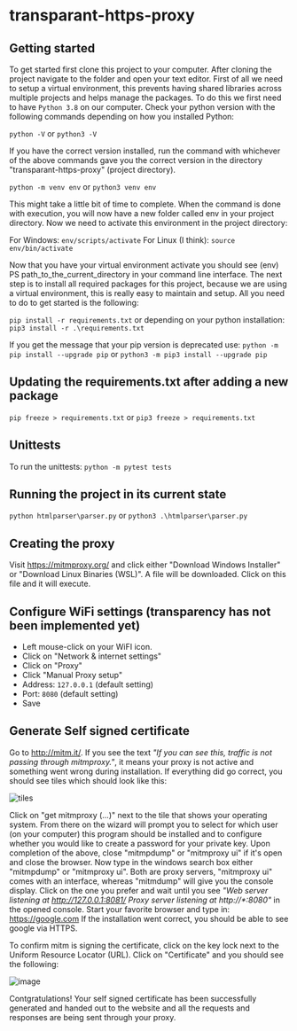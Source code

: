 # transparant-https-proxy

## Getting started
To get started first clone this project to your computer.
After cloning the project navigate to the folder and open your text editor.
First of all we need to setup a virtual environment, this prevents having shared libraries across multiple projects
and helps manage the packages. To do this we first need to have `Python 3.8` on our computer.
Check your python version with the following commands depending on how you installed Python:

`python -V`
or
`python3 -V`

If you have the correct version installed, run the command with whichever of the above commands gave you the correct version in the directory "transparant-https-proxy" (project directory). 

`python -m venv env`
or
`python3 venv env`

This might take a little bit of time to complete. When the command is done with execution, you will now have a new folder called env in your project directory. Now we need to activate this environment in the project directory:

For Windows:
`env/scripts/activate`
For Linux (I think):
`source env/bin/activate`

Now that you have your virtual environment activate you should see (env) PS path_to_the_current_directory in your command line interface. The next step is to install all required packages for this project, because we are using a virtual environment, this is really easy to maintain and setup. All you need to do to get started is the following:

`pip install -r requirements.txt`
or depending on your python installation:
`pip3 install -r .\requirements.txt`

If you get the message that your pip version is deprecated use:
`python -m pip install --upgrade pip`
or
`python3 -m pip3 install --upgrade pip`

## Updating the requirements.txt after adding a new package
`pip freeze > requirements.txt`
or
`pip3 freeze > requirements.txt`

## Unittests
To run the unittests:
`python -m pytest tests`

## Running the project in its current state
`python htmlparser\parser.py`
or
`python3 .\htmlparser\parser.py`

## Creating the proxy
Visit https://mitmproxy.org/ and click either "Download Windows Installer" or "Download Linux Binaries (WSL)".
A file will be downloaded. Click on this file and it will execute.

## Configure WiFi settings (transparency has not been implemented yet)
- Left mouse-click on your WiFI icon.
- Click on "Network & internet settings"
- Click on "Proxy"
- Click "Manual Proxy setup"
- Address: `127.0.0.1` (default setting)
- Port: `8080` (default setting)
- Save

## Generate Self signed certificate
Go to http://mitm.it/. If you see the text _"If you can see this, traffic is not passing through mitmproxy."_, it means your proxy is not active and something went wrong during installation.
If everything did go correct, you should see tiles which should look like this:

![tiles](https://user-images.githubusercontent.com/38207747/117337332-89354400-ae9d-11eb-9341-81573eedb531.PNG)

Click on "get mitmproxy (...)" next to the tile that shows your operating system.
From there on the wizard will prompt you to select for which user (on your computer) this program should be installed and to configure whether you would like to create a password for your private key.
Upon completion of the above, close "mitmpdump" or "mitmproxy ui" if it's open and close the browser.
Now type in the windows search box either "mitmpdump" or "mitmproxy ui". Both are proxy servers, "mitmproxy ui" comes with an interface, whereas "mitmdump" will give you the console display.
Click on the one you prefer and wait until you see _"Web server listening at http://127.0.0.1:8081/
Proxy server listening at http://*:8080"_ in the opened console.
Start your favorite browser and type in: https://google.com
If the installation went correct, you should be able to see google via HTTPS.

To confirm mitm is signing the certificate, click on the key lock next to the Uniform Resource Locator (URL).
Click on "Certificate" and you should see the following:

![image](https://user-images.githubusercontent.com/38207747/117338929-6dcb3880-ae9f-11eb-8c77-367b76fa823c.png)

Contgratulations! Your self signed certificate has been successfully generated and handed out to the website and all the requests and responses are being sent through your proxy.
